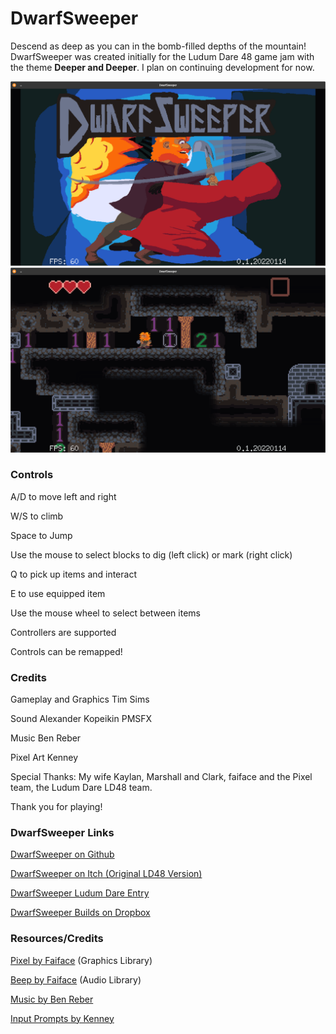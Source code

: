 # DwarfSweeper

Descend as deep as you can in the bomb-filled depths of the mountain! DwarfSweeper was created initially for the Ludum Dare 48 game jam with the theme **Deeper and Deeper**. I plan on continuing development for now.

![Mainmenu](splash%20screen.png)
![Gameplay](screen1.png)

### Controls

A/D to move left and right

W/S to climb

Space to Jump

Use the mouse to select blocks to dig (left click) or mark (right click)

Q to pick up items and interact

E to use equipped item

Use the mouse wheel to select between items

Controllers are supported

Controls can be remapped!

### Credits

Gameplay and Graphics
Tim Sims

Sound
Alexander Kopeikin
PMSFX

Music
Ben Reber

Pixel Art
Kenney

Special Thanks:
My wife Kaylan,
Marshall and Clark,
faiface and the Pixel team,
the Ludum Dare LD48 team.

Thank you for playing!

### DwarfSweeper Links

[DwarfSweeper on Github](https://github.com/timsims1717/dwarf-sweeper)

[DwarfSweeper on Itch (Original LD48 Version)](https://thetimsims.itch.io/dwarfsweeper)

[DwarfSweeper Ludum Dare Entry](https://ldjam.com/events/ludum-dare/48/dwarfsweeper)

[DwarfSweeper Builds on Dropbox](https://www.dropbox.com/scl/fo/zvga0ibw5wsm9th2os3ht/h?dl=0&rlkey=9zdbzhqyvisrixwpwtcrdel8j)

### Resources/Credits

[Pixel by Faiface](https://github.com/faiface/pixel) (Graphics Library)

[Beep by Faiface](https://github.com/faiface/beep) (Audio Library)

[Music by Ben Reber](https://soundcloud.com/user-411047148)

[Input Prompts by Kenney](https://kenney-assets.itch.io/input-prompts-pixel-16)